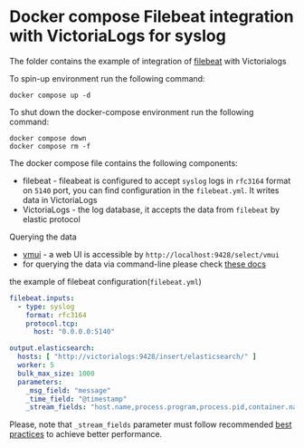 # Docker compose Filebeat integration with VictoriaLogs for syslog

The folder contains the example of integration of [filebeat](https://www.elastic.co/guide/en/beats/filebeat/current/filebeat-overview.html) with Victorialogs

To spin-up environment  run the following command:
```
docker compose up -d 
```

To shut down the docker-compose environment run the following command:
```
docker compose down
docker compose rm -f
```

The docker compose file contains the following components:

* filebeat - fileabeat is configured to accept `syslog` logs in `rfc3164` format on `5140` port, you can find configuration in the `filebeat.yml`. It writes data in VictoriaLogs
* VictoriaLogs - the log database, it accepts the data from `filebeat` by elastic protocol

Querying the data

* [vmui](https://docs.victoriametrics.com/victorialogs/querying/#vmui) - a web UI is accessible by `http://localhost:9428/select/vmui`
* for querying the data via command-line please check [these docs](https://docs.victoriametrics.com/victorialogs/querying/#command-line)

the example of filebeat configuration(`filebeat.yml`)

```yaml
filebeat.inputs:
  - type: syslog
    format: rfc3164
    protocol.tcp:
      host: "0.0.0.0:5140"

output.elasticsearch:
  hosts: [ "http://victorialogs:9428/insert/elasticsearch/" ]
  worker: 5
  bulk_max_size: 1000
  parameters:
    _msg_field: "message"
    _time_field: "@timestamp"
    _stream_fields: "host.name,process.program,process.pid,container.name"
```

Please, note that `_stream_fields` parameter must follow recommended [best practices](https://docs.victoriametrics.com/victorialogs/keyConcepts.html#stream-fields) to achieve better performance.